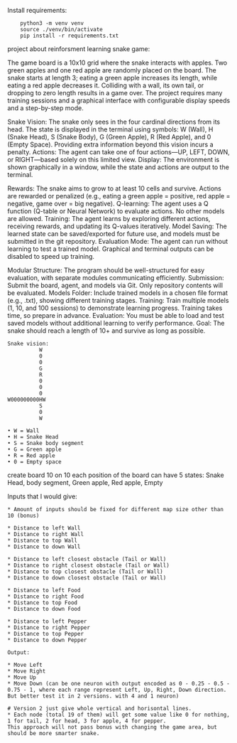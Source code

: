 
Install requirements:
```
    python3 -m venv venv
    source ./venv/bin/activate
    pip install -r requirements.txt
```
project about reinforsment learning snake game:

The game board is a 10x10 grid where the snake interacts with apples.
Two green apples and one red apple are randomly placed on the board.
The snake starts at length 3; eating a green apple increases its length, while eating a red apple decreases it.
Colliding with a wall, its own tail, or dropping to zero length results in a game over.
The project requires many training sessions and a graphical interface with configurable display speeds and a step-by-step mode.

Snake Vision: The snake only sees in the four cardinal directions from its head. The state is displayed in the terminal using symbols: W (Wall), H (Snake Head), S (Snake Body), G (Green Apple), R (Red Apple), and 0 (Empty Space). Providing extra information beyond this vision incurs a penalty.
Actions: The agent can take one of four actions—UP, LEFT, DOWN, or RIGHT—based solely on this limited view.
Display: The environment is shown graphically in a window, while the state and actions are output to the terminal.

Rewards: The snake aims to grow to at least 10 cells and survive. Actions are rewarded or penalized (e.g., eating a green apple = positive, red apple = negative, game over = big negative).
Q-learning: The agent uses a Q function (Q-table or Neural Network) to evaluate actions. No other models are allowed.
Training: The agent learns by exploring different actions, receiving rewards, and updating its Q-values iteratively.
Model Saving: The learned state can be saved/exported for future use, and models must be submitted in the git repository.
Evaluation Mode: The agent can run without learning to test a trained model. Graphical and terminal outputs can be disabled to speed up training.

Modular Structure: The program should be well-structured for easy evaluation, with separate modules communicating efficiently.
Submission: Submit the board, agent, and models via Git. Only repository contents will be evaluated.
Models Folder: Include trained models in a chosen file format (e.g., .txt), showing different training stages.
Training: Train multiple models (1, 10, and 100 sessions) to demonstrate learning progress. Training takes time, so prepare in advance.
Evaluation: You must be able to load and test saved models without additional learning to verify performance.
Goal: The snake should reach a length of 10+ and survive as long as possible.
```
Snake vision:
          W
          0
          0
          G
          R
          0
          0
          0
W000000000HW
          S
          0
          W

• W = Wall
• H = Snake Head
• S = Snake body segment
• G = Green apple
• R = Red apple
• 0 = Empty space
```
create board 10 on 10
each position of the board can have 5 states: Snake Head, body segment, Green apple, Red apple, Empty



Inputs that I would give:

    * Amount of inputs should be fixed for different map size other than 10 (bonus)

    * Distance to left Wall
    * Distance to right Wall
    * Distance to top Wall
    * Distance to down Wall

    * Distance to left closest obstacle (Tail or Wall)
    * Distance to right closest obstacle (Tail or Wall)
    * Distance to top closest obstacle (Tail or Wall)
    * Distance to down closest obstacle (Tail or Wall)

    * Distance to left Food
    * Distance to right Food
    * Distance to top Food
    * Distance to down Food

    * Distance to left Pepper
    * Distance to right Pepper
    * Distance to top Pepper
    * Distance to down Pepper

    Output:

    * Move Left
    * Move Right
    * Move Up
    * Move Down (can be one neuron with output encoded as 0 - 0.25 - 0.5 - 0.75 - 1, where each range represent Left, Up, Right, Down direction. But better test it in 2 versions. with 4 and 1 neuron)

    # Version 2 just give whole vertical and horisontal lines.
    * Each node (total 19 of them) will get some value like 0 for nothing, 1 for tail, 2 for head, 3 for apple, 4 for pepper.
    This approach will not pass bonus with changing the game area, but should be more smarter snake.

